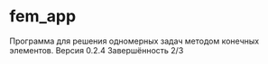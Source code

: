 # fem_app
Программа для решения одномерных задач методом конечных элементов.
Версия 0.2.4
Завершённость 2/3

